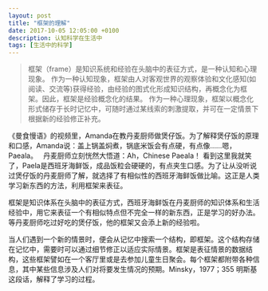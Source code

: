 ```yaml
---
layout: post
title: "框架的理解"
date: 2017-10-05 12:05:00 +0100
description: 认知科学在生活中
tags: [生活中的科学]
---
```

> 框架（frame）是知识系统和经验在头脑中的表征方式，是一种认知和心理现象。
作为一种认知现象，框架由人对客观世界的观察体验和文化感知(如阅读、交流等)获得经验，由经验的图式化形成知识结构，再概念化为框架。因此，框架是经验概念化的结果。
作为一种心理现象，框架以概念化形式储存于长时记忆中，可随时通过某线索的刺激提取，并可在一定情景下根据新的经验修正补充。  

《曼食慢语》的视频里，Amanda在教丹麦厨师做煲仔饭。为了解释煲仔饭的原理和口感，Amanda说：盖上锅盖焖煮，锅底米饭会有点硬，有点像……嗯，Paeala。  
丹麦厨师立刻恍然大悟道：Ah，Chinese Paeala！
看到这里我就笑了，Paela是西班牙海鲜饭，成品饭粒会硬硬的，有点夹生口感。为了让从没听说过煲仔饭的丹麦厨师了解，就选择了有相似性的西班牙海鲜饭做比喻。这正是人类学习新东西的方法，利用框架来表征。

框架是知识体系在头脑中的表征方式，西班牙海鲜饭在丹麦厨师的知识体系和生活经验中，用它来表征一个有相似特点但不完全一样的新东西，正是学习的好办法。等丹麦厨师吃过好吃的煲仔饭，他的框架又会添上新的经验啦。

当人们遇到一个新的情景时，便会从记忆中搜索一个结构，即框架。这个结构存储在记忆中，需要时可以通过细节修正以适应实际情景。框架是表征情景的数据结构，这些框架譬如在一个客厅里或是去参加儿童生日聚会。每个框架都附带各种信息，其中某些信息涉及人们对将要发生情况的预期。Minsky，1977；355
明斯基这段话，解释了学习的过程。
